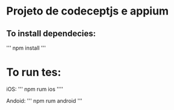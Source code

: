 # Projeto de codeceptjs e appium

## To install dependecies:

'''
npm install
'''
# To run tes:
iOS:
'''
npm rum ios
''''

Andoid:
'''
npm rum android
'''